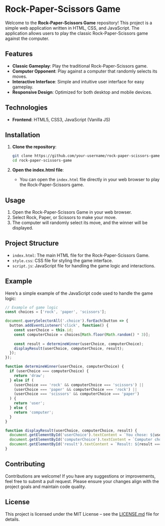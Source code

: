 # Rock-Paper-Scissors Game

Welcome to the **Rock-Paper-Scissors Game** repository! This project is a simple web application written in HTML, CSS, and JavaScript. The application allows users to play the classic Rock-Paper-Scissors game against the computer.

## Features

- **Classic Gameplay**: Play the traditional Rock-Paper-Scissors game.
- **Computer Opponent**: Play against a computer that randomly selects its moves.
- **Interactive Interface**: Simple and intuitive user interface for easy gameplay.
- **Responsive Design**: Optimized for both desktop and mobile devices.

## Technologies

- **Frontend**: HTML5, CSS3, JavaScript (Vanilla JS)

## Installation

1. **Clone the repository**:
   ```bash
   git clone https://github.com/your-username/rock-paper-scissors-game.git
   cd rock-paper-scissors-game
   ```

2. **Open the index.html file**:
   - You can open the `index.html` file directly in your web browser to play the Rock-Paper-Scissors game.

## Usage

1. Open the Rock-Paper-Scissors Game in your web browser.
2. Select Rock, Paper, or Scissors to make your move.
3. The computer will randomly select its move, and the winner will be displayed.

## Project Structure

- `index.html`: The main HTML file for the Rock-Paper-Scissors Game.
- `style.css`: CSS file for styling the game interface.
- `script.js`: JavaScript file for handling the game logic and interactions.

## Example

Here’s a simple example of the JavaScript code used to handle the game logic:

```javascript
// Example of game logic
const choices = ['rock', 'paper', 'scissors'];

document.querySelectorAll('.choice').forEach(button => {
  button.addEventListener('click', function() {
    const userChoice = this.id;
    const computerChoice = choices[Math.floor(Math.random() * 3)];
    
    const result = determineWinner(userChoice, computerChoice);
    displayResult(userChoice, computerChoice, result);
  });
});

function determineWinner(userChoice, computerChoice) {
  if (userChoice === computerChoice) {
    return 'draw';
  } else if (
    (userChoice === 'rock' && computerChoice === 'scissors') ||
    (userChoice === 'paper' && computerChoice === 'rock') ||
    (userChoice === 'scissors' && computerChoice === 'paper')
  ) {
    return 'user';
  } else {
    return 'computer';
  }
}

function displayResult(userChoice, computerChoice, result) {
  document.getElementById('userChoice').textContent = `You chose: ${userChoice}`;
  document.getElementById('computerChoice').textContent = `Computer chose: ${computerChoice}`;
  document.getElementById('result').textContent = `Result: ${result === 'draw' ? 'It\'s a draw!' : result === 'user' ? 'You win!' : 'Computer wins!'}`;
}
```

## Contributing

Contributions are welcome! If you have any suggestions or improvements, feel free to submit a pull request. Please ensure your changes align with the project goals and maintain code quality.

## License

This project is licensed under the MIT License – see the [LICENSE.md](LICENSE.md) file for details.
